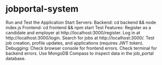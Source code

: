 # jobportal-system
Run and Test the Application
Start Servers:
Backend: cd backend && node index.js
Frontend: cd frontend && npm start
Test Features:
Register as a candidate and employer at http://localhost:3000/register.
Log in at http://localhost:3000/login.
Search for jobs at http://localhost:3000/.
Test job creation, profile updates, and applications (requires JWT token).
Debugging:
Check browser console for frontend errors.
Check terminal for backend errors.
Use MongoDB Compass to inspect data in the job_portal database.
